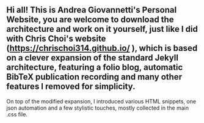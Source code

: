 ## Hi all! This is Andrea Giovannetti's Personal Website, you are welcome to download the architecture and work on it yourself, just like I did with Chris Choi's website (https://chrischoi314.github.io/ ), which is based on a clever expansion of the standard Jekyll architecture, featuring a folio blog, automatic BibTeX publication recording and many other features I removed for simplicity. 

On top of the modified expansion, I introduced various HTML snippets, one json automation and a few stylistic touches, mostly collected in the main .css file.
